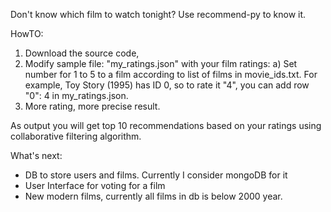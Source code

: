 Don't know which film to watch tonight? Use recommend-py to know it.

HowTO:

1) Download the source code,
2) Modify sample file: "my_ratings.json" with your film ratings:
  a) Set number for 1 to 5 to a film according to list of films in movie_ids.txt.
  For example, Toy Story (1995) has ID 0, so to rate it "4", you can add row "0": 4 in my_ratings.json.
3) More rating, more precise result.

As output you will get top 10 recommendations based on your ratings using collaborative filtering algorithm.

What's next:
- DB to store users and films. Currently I consider mongoDB for it
- User Interface for voting for a film
- New modern films, currently all films in db is below 2000 year.
